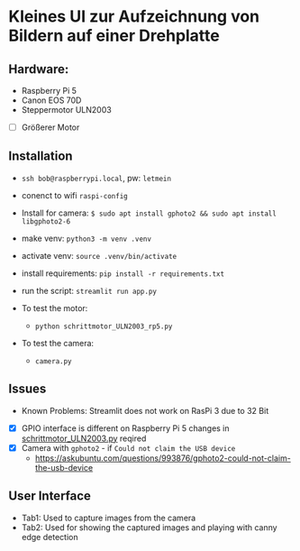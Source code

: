 
# Kleines UI zur Aufzeichnung von Bildern auf einer Drehplatte

## Hardware:

- Raspberry Pi 5
- Canon EOS 70D
- Steppermotor ULN2003
- [ ] Größerer Motor 

## Installation

- `ssh bob@raspberrypi.local`, pw: `letmein`
- conenct to wifi `raspi-config`
- Install for camera: `$ sudo apt install gphoto2 && sudo apt install libgphoto2-6`
- make venv: `python3 -m venv .venv`
- activate venv: `source .venv/bin/activate`
- install requirements: `pip install -r requirements.txt`
- run the script: `streamlit run app.py`

- To test the motor:
   - `python schrittmotor_ULN2003_rp5.py`
- To test the camera:
   - `camera.py`

## Issues

- Known Problems: Streamlit does not work on RasPi 3 due to 32 Bit
- [x] GPIO interface is different on Raspberry Pi 5 changes in [schrittmotor_ULN2003.py](./schrittmotor_ULN2003.py) reqired
- [x] Camera with `gphoto2` - if `Could not claim the USB device`
   - https://askubuntu.com/questions/993876/gphoto2-could-not-claim-the-usb-device

## User Interface

- Tab1: Used to capture images from the camera
- Tab2: Used for showing the captured images and playing with canny edge detection




